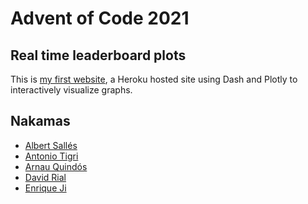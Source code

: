 # Advent of Code 2021

## Real time leaderboard plots

This is [my first website](https://advent-of-code-leaderboard.herokuapp.com/), a Heroku hosted site using Dash and Plotly to interactively visualize graphs.

## Nakamas
- [Albert Sallés](https://github.com/albertsalles4/advent-of-code-2021)
- [Antonio Tigri](https://github.com/BlessedLongsword/Advent-of-Code-2021)
- [Arnau Quindós](https://github.com/nauQs/AoC21)
- [David Rial](https://github.com/DavidRialFigols/adventOfCode2021)
- [Enrique Ji](https://github.com/enriquejiwa/advent-of-code-2021)

<!--

## Static images from staticplots.ipynb

The static version of the plots, as GitHub doen't support interactive graphs.

![Alt text](leaderboard/static_plots/part1.png?raw=true)

![Alt text](leaderboard/static_plots/part2.png?raw=true)

![Alt text](leaderboard/static_plots/part2_total.png?raw=true) -->
